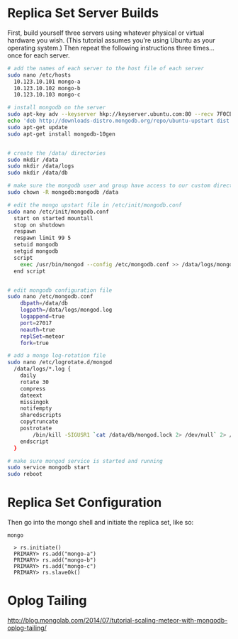 
Replica Set Server Builds 
===============================

First, build yourself three servers using whatever physical or virtual hardware you wish.  (This tutorial assumes you're using Ubuntu as your operating system.)  Then repeat the following instructions three times... once for each server.  

````sh
# add the names of each server to the host file of each server
sudo nano /etc/hosts
  10.123.10.101 mongo-a
  10.123.10.102 mongo-b
  10.123.10.103 mongo-c

# install mongodb on the server
sudo apt-key adv --keyserver hkp://keyserver.ubuntu.com:80 --recv 7F0CEB10
echo 'deb http://downloads-distro.mongodb.org/repo/ubuntu-upstart dist 10gen' | sudo tee /etc/apt/sources.list.d/mongodb.list
sudo apt-get update
sudo apt-get install mongodb-10gen 


# create the /data/ directories
sudo mkdir /data
sudo mkdir /data/logs
sudo mkdir /data/db

# make sure the mongodb user and group have access to our custom directories
sudo chown -R mongodb:mongodb /data

# edit the mongo upstart file in /etc/init/mongodb.conf
sudo nano /etc/init/mongodb.conf
  start on started mountall
  stop on shutdown
  respawn
  respawn limit 99 5
  setuid mongodb
  setgid mongodb
  script
    exec /usr/bin/mongod --config /etc/mongodb.conf >> /data/logs/mongo-a.log 2>&1
  end script


# edit mongodb configuration file
sudo nano /etc/mongodb.conf
    dbpath=/data/db
    logpath=/data/logs/mongod.log
    logappend=true
    port=27017
    noauth=true
    replSet=meteor
    fork=true

# add a mongo log-rotation file
sudo nano /etc/logrotate.d/mongod
  /data/logs/*.log {
    daily
    rotate 30
    compress
    dateext
    missingok
    notifempty
    sharedscripts
    copytruncate
    postrotate
        /bin/kill -SIGUSR1 `cat /data/db/mongod.lock 2> /dev/null` 2> /dev/null || true
    endscript
  }

# make sure mongod service is started and running
sudo service mongodb start
sudo reboot
````

Replica Set Configuration 
===============================

Then go into the mongo shell and initiate the replica set, like so:

````
mongo

  > rs.initiate()
  PRIMARY> rs.add("mongo-a")
  PRIMARY> rs.add("mongo-b")
  PRIMARY> rs.add("mongo-c")
  PRIMARY> rs.slaveOk()
````

Oplog Tailing
===============================
http://blog.mongolab.com/2014/07/tutorial-scaling-meteor-with-mongodb-oplog-tailing/

